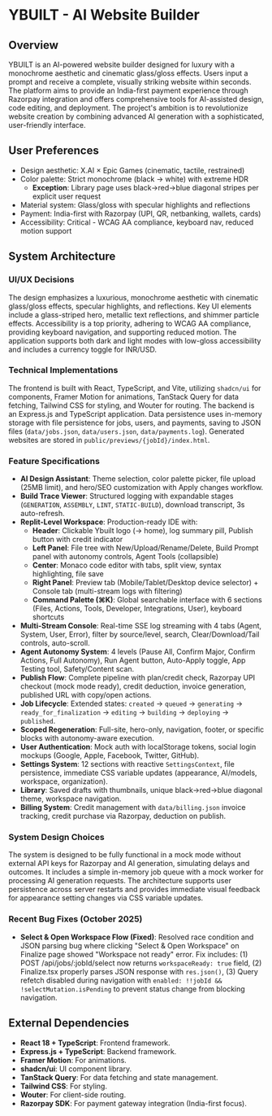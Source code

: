 # YBUILT - AI Website Builder

## Overview
YBUILT is an AI-powered website builder designed for luxury with a monochrome aesthetic and cinematic glass/gloss effects. Users input a prompt and receive a complete, visually striking website within seconds. The platform aims to provide an India-first payment experience through Razorpay integration and offers comprehensive tools for AI-assisted design, code editing, and deployment. The project's ambition is to revolutionize website creation by combining advanced AI generation with a sophisticated, user-friendly interface.

## User Preferences
- Design aesthetic: X.AI × Epic Games (cinematic, tactile, restrained)
- Color palette: Strict monochrome (black → white) with extreme HDR
  - **Exception**: Library page uses black→red→blue diagonal stripes per explicit user request
- Material system: Glass/gloss with specular highlights and reflections
- Payment: India-first with Razorpay (UPI, QR, netbanking, wallets, cards)
- Accessibility: Critical - WCAG AA compliance, keyboard nav, reduced motion support

## System Architecture

### UI/UX Decisions
The design emphasizes a luxurious, monochrome aesthetic with cinematic glass/gloss effects, specular highlights, and reflections. Key UI elements include a glass-striped hero, metallic text reflections, and shimmer particle effects. Accessibility is a top priority, adhering to WCAG AA compliance, providing keyboard navigation, and supporting reduced motion. The application supports both dark and light modes with low-gloss accessibility and includes a currency toggle for INR/USD.

### Technical Implementations
The frontend is built with React, TypeScript, and Vite, utilizing `shadcn/ui` for components, Framer Motion for animations, TanStack Query for data fetching, Tailwind CSS for styling, and Wouter for routing. The backend is an Express.js and TypeScript application. Data persistence uses in-memory storage with file persistence for jobs, users, and payments, saving to JSON files (`data/jobs.json`, `data/users.json`, `data/payments.log`). Generated websites are stored in `public/previews/{jobId}/index.html`.

### Feature Specifications
- **AI Design Assistant**: Theme selection, color palette picker, file upload (25MB limit), and hero/SEO customization with Apply changes workflow.
- **Build Trace Viewer**: Structured logging with expandable stages (`GENERATION`, `ASSEMBLY`, `LINT`, `STATIC-BUILD`), download transcript, 3s auto-refresh.
- **Replit-Level Workspace**: Production-ready IDE with:
  - **Header**: Clickable Ybuilt logo (→ home), log summary pill, Publish button with credit indicator
  - **Left Panel**: File tree with New/Upload/Rename/Delete, Build Prompt panel with autonomy controls, Agent Tools (collapsible)
  - **Center**: Monaco code editor with tabs, split view, syntax highlighting, file save
  - **Right Panel**: Preview tab (Mobile/Tablet/Desktop device selector) + Console tab (multi-stream logs with filtering)
  - **Command Palette (⌘K)**: Global searchable interface with 6 sections (Files, Actions, Tools, Developer, Integrations, User), keyboard shortcuts
- **Multi-Stream Console**: Real-time SSE log streaming with 4 tabs (Agent, System, User, Error), filter by source/level, search, Clear/Download/Tail controls, auto-scroll.
- **Agent Autonomy System**: 4 levels (Pause All, Confirm Major, Confirm Actions, Full Autonomy), Run Agent button, Auto-Apply toggle, App Testing tool, Safety/Content scan.
- **Publish Flow**: Complete pipeline with plan/credit check, Razorpay UPI checkout (mock mode ready), credit deduction, invoice generation, published URL with copy/open actions.
- **Job Lifecycle**: Extended states: `created` → `queued` → `generating` → `ready_for_finalization` → `editing` → `building` → `deploying` → `published`.
- **Scoped Regeneration**: Full-site, hero-only, navigation, footer, or specific blocks with autonomy-aware execution.
- **User Authentication**: Mock auth with localStorage tokens, social login mockups (Google, Apple, Facebook, Twitter, GitHub).
- **Settings System**: 12 sections with reactive `SettingsContext`, file persistence, immediate CSS variable updates (appearance, AI/models, workspace, organization).
- **Library**: Saved drafts with thumbnails, unique black→red→blue diagonal theme, workspace navigation.
- **Billing System**: Credit management with `data/billing.json` invoice tracking, credit purchase via Razorpay, deduction on publish.

### System Design Choices
The system is designed to be fully functional in a mock mode without external API keys for Razorpay and AI generation, simulating delays and outcomes. It includes a simple in-memory job queue with a mock worker for processing AI generation requests. The architecture supports user persistence across server restarts and provides immediate visual feedback for appearance setting changes via CSS variable updates.

### Recent Bug Fixes (October 2025)
- **Select & Open Workspace Flow (Fixed)**: Resolved race condition and JSON parsing bug where clicking "Select & Open Workspace" on Finalize page showed "Workspace not ready" error. Fix includes: (1) POST /api/jobs/:jobId/select now returns `workspaceReady: true` field, (2) Finalize.tsx properly parses JSON response with `res.json()`, (3) Query refetch disabled during navigation with `enabled: !!jobId && !selectMutation.isPending` to prevent status change from blocking navigation.

## External Dependencies
- **React 18 + TypeScript**: Frontend framework.
- **Express.js + TypeScript**: Backend framework.
- **Framer Motion**: For animations.
- **shadcn/ui**: UI component library.
- **TanStack Query**: For data fetching and state management.
- **Tailwind CSS**: For styling.
- **Wouter**: For client-side routing.
- **Razorpay SDK**: For payment gateway integration (India-first focus).